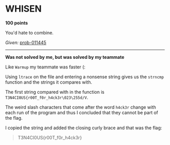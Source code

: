 # WHISEN

**100 points**

You'd hate to combine.

_Given:_ [prob-011445]()

___

**Was not solved by me, but was solved by my teammate**

Like `Warmup` my teammate was faster (:

Using `ltrace` on the file and entering a nonsense string gives us the `strncmp` function and the strings it compares with.

The first string compared with in the function is `T3N4CI0US{r00T_f0r_h4ck3r\023\255d/V`.

The weird slash characters that come after the word `h4ck3r` change with each run of the program and thus I concluded that they cannot be part of the flag.

I copied the string and added the closing curly brace and that was the flag:

>T3N4CI0US{r00T_f0r_h4ck3r}